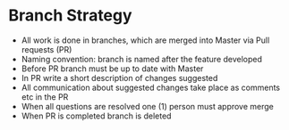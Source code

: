 # Branch Strategy
- All work is done in branches, which are merged into Master via Pull requests (PR)
- Naming convention: branch is named after the feature developed
- Before PR branch must be up to date with Master
- In PR write a short description of changes suggested
- All communication about suggested changes take place as comments etc in the PR
- When all questions are resolved one (1) person must approve merge
- When PR is completed branch is deleted
